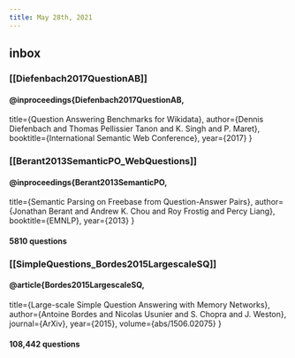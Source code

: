 ```yaml
---
title: May 28th, 2021
---
```


## inbox
### [[Diefenbach2017QuestionAB]]
#### @inproceedings{Diefenbach2017QuestionAB,
  title={Question Answering Benchmarks for Wikidata},
  author={Dennis Diefenbach and Thomas Pellissier Tanon and K. Singh and P. Maret},
  booktitle={International Semantic Web Conference},
  year={2017}
}
### [[Berant2013SemanticPO_WebQuestions]]
#### @inproceedings{Berant2013SemanticPO,
  title={Semantic Parsing on Freebase from Question-Answer Pairs},
  author={Jonathan Berant and Andrew K. Chou and Roy Frostig and Percy Liang},
  booktitle={EMNLP},
  year={2013}
}
#### 5810 questions
### [[SimpleQuestions_Bordes2015LargescaleSQ]]
#### @article{Bordes2015LargescaleSQ,
  title={Large-scale Simple Question Answering with Memory Networks},
  author={Antoine Bordes and Nicolas Usunier and S. Chopra and J. Weston},
  journal={ArXiv},
  year={2015},
  volume={abs/1506.02075}
}
#### 108,442 questions
###
